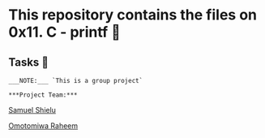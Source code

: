 # This repository contains the files on 0x11. C - printf  📁

## Tasks  📃








```
___NOTE:___ `This is a group project`

***Project Team:***
```

[Samuel Shielu](https://github.com/saminstein)

[Omotomiwa Raheem](https://github.com/omotomiwa26)
